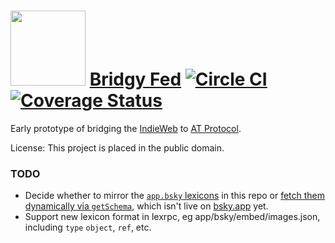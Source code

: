 <img src="https://raw.github.com/snarfed/bridgy-at/main/static/bridgy_fed_logo.png" width="120" /> [Bridgy Fed](https://fed.brid.gy/) [![Circle CI](https://circleci.com/gh/snarfed/bridgy-at.svg?style=svg)](https://circleci.com/gh/snarfed/bridgy-at) [![Coverage Status](https://coveralls.io/repos/github/snarfed/bridgy-at/badge.svg?branch=main)](https://coveralls.io/github/snarfed/bridgy-at?branch=main)
===

Early prototype of bridging the [IndieWeb](https://indieweb.org/) to [AT Protocol](https://atproto.com/).

License: This project is placed in the public domain.


### TODO

* Decide whether to mirror the [`app.bsky` lexicons](https://github.com/bluesky-social/atproto/tree/main/lexicons/app/bsky) in this repo or [fetch them dynamically via `getSchema`](https://atproto.com/guides/lexicon#schema-distribution), which isn't live on [bsky.app](https://bsky.app/) yet.
* Support new lexicon format in lexrpc, eg app/bsky/embed/images.json, including `type` `object`, `ref`, etc.

